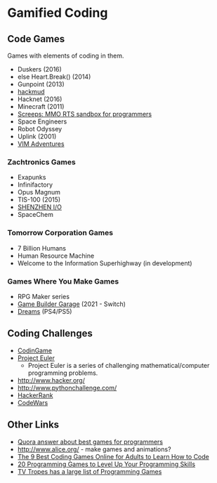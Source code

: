 # Gamified Coding

## Code Games

Games with elements of coding in them.

- Duskers (2016)
- else Heart.Break() (2014)
- Gunpoint (2013)
- [hackmud](https://www.hackmud.com/)
- Hacknet (2016)
- Minecraft (2011)
- [Screeps: MMO RTS sandbox for programmers](https://screeps.com/)
- Space Engineers
- Robot Odyssey
- Uplink (2001)
- [VIM Adventures](https://vim-adventures.com/)

### Zachtronics Games

- Exapunks
- Infinifactory
- Opus Magnum
- TIS-100 (2015)
- [SHENZHEN I/O](http://store.steampowered.com/app/504210/)
- SpaceChem

### Tomorrow Corporation Games

- 7 Billion Humans
- Human Resource Machine
- Welcome to the Information Superhighway (in development)

### Games Where You Make Games

- RPG Maker series
- [Game Builder Garage](https://www.nintendo.com/games/detail/game-builder-garage-switch) (2021 - Switch)
- [Dreams](https://store.playstation.com/en-us/product/UP9000-CUSA08010_00-DREAMS0000000000) (PS4/PS5)

## Coding Challenges

- [CodinGame](https://www.hackerrank.com/)
- [Project Euler](https://projecteuler.net/)
    - Project Euler is a series of challenging mathematical/computer programming problems.
- http://www.hacker.org/
- http://www.pythonchallenge.com/
- [HackerRank](https://www.hackerrank.com/)
- [CodeWars](https://www.codewars.com)

## Other Links

- [Quora answer about best games for programmers](https://www.quora.com/What-are-the-best-games-out-there-for-programmers)
- http://www.alice.org/ - make games and animations?
- [The 9 Best Coding Games Online for Adults to Learn How to Code](https://www.freecodecamp.org/news/best-coding-games-online-adults-learn-to-code/)
- [20 Programming Games to Level Up Your Programming Skills](https://x-team.com/blog/coding-games/)
- [TV Tropes has a large list of Programming Games](https://tvtropes.org/pmwiki/pmwiki.php/Main/ProgrammingGame)
